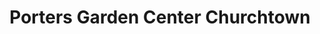---
title: "Porters Garden Center Churchtown"
url: /carndonagh/porters-garden-center-churchtown/
shop: Garten-Center
---
